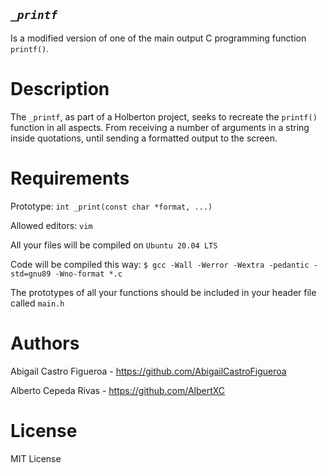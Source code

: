 ## *`_printf`*

Is a modified version of one of the main output C programming function `printf()`.

# Description

The `_printf`, as part of a Holberton project, seeks to recreate the `printf()` function
in all aspects. From receiving a number of arguments in a string inside quotations, until
sending a formatted output to the screen.

# Requirements

Prototype: `int _print(const char *format, ...)`

Allowed editors: `vim`

All your files will be compiled on `Ubuntu 20.04 LTS`

Code will be compiled this way: `$ gcc -Wall -Werror -Wextra -pedantic -std=gnu89 -Wno-format *.c`

The prototypes of all your functions should be included in your header file called `main.h`

# Authors

Abigail Castro Figueroa - https://github.com/AbigailCastroFigueroa

Alberto Cepeda Rivas - https://github.com/AlbertXC

# License

MIT License
